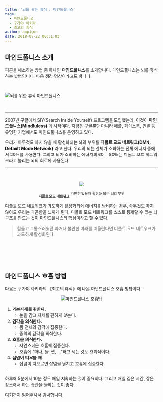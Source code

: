 ```yaml
---
title: '뇌를 위한 휴식 : 마인드풀니스'
tags:
  - 마인드풀니스
  - 구가야 아키라
  - 최고의 휴식
author: anpigon
date: 2018-08-22 00:01:03
---
```


## 마인드풀니스 소개

피곤을 해소하는 방법 중 하나인 **마인드풀니스**를 소개합니다. 마인드풀니스는 뇌를 휴식하는 방법입니다.  마음 챙김 명상이라고도 합니다.

<br>

![뇌를 위한 휴식 마인드풀니스](https://steemitimages.com/0x300/https://imgur.com/a2cMI4Q.png)


<br>

___

2007년 구글에서 SIY(Search Inside Yourself) 프로그램을 도입했는데, 이것이 **마인드풀니스(Mindfuless)** 의 시작이다. 지금은 구글뿐만 아니라 애플, 페이스북, 인텔 등 유명한 기업에서도 마인드풀니스를 운영하고 있다.

우리가 아무것도 하지 않을 때 활성화되는 뇌의 부위를  **디폴트 모드 네트워크(DMN, Default Mode Network)** 라고 한다. 우리의 뇌는 신체가 소비하는 전체 에너지 중에서 20％를 사용한다. 그리고 뇌가 소비하는 에너지의 60 ~ 80％는 디폴트 모드 네트워크라고 불리는 뇌의 회로에 사용된다.

___

<br>

<center>

![](https://steemitimages.com/0x300/https://imgur.com/JeTXL1V.png)

<sub>**디폴트 모드 네트워크**</sub>
<sup>가만히 있을때 활성화 되는 뇌의 부위</sup>

</center>

디폴트 모드 네트워크가 과도하게 활성화되어 에너지를 낭비하는 경우, 아무것도 하지 않아도 우리는 피곤함을 느끼게 된다. 디폴트 모드 네트워크를 스스로 통제할 수 있는 뇌 구조를 만드는 것이 마인드풀니스의 핵심이라고 할 수 있다.
> 힘들고 고통스러웠던 과거나 불안한 미래를 떠올린다면 디폴트 모드 네트워크가 과도하게 활성화된다.

<br>
<br>
<br>
<br>

## 마인드풀니스 호흡 방법

다음은 구가야 아키라의 《최고의 휴식》에 나온 마인드풀니스 호흡 방법이다.

<center>

![마인드풀니스 호흡법](https://steemitimages.com/0x400/https://imgur.com/BooXFJF.png)

</center>

1. **기본자세를 취한다.** 
    - 눈을 감고 자세를 편하게 앉는다.
2. **감각을 의식한다.**
    - 몸 전체의 감각에 집중한다.
    - 중력의 감각을 의식한다.
3. **호흡을 의식한다.**
    - 자연스러운 호흡에 집중한다.
    - 호흡에 "하나, 둘, 셋, ..."하고 세는 것도 효과적이다.
4. **잡념이 떠오를 때**
    - 잡념이 떠오르면 잡념을 떨치고 호흡에 집중한다.

___

하루에 5분에서 10분 정도 매일 지속하는 것이 중요하다. 그리고 매일 같은 시간, 같은 장소에서 하는 습관을 들이는 것이 좋다.

여기까지 읽어주셔서 감사합니다.